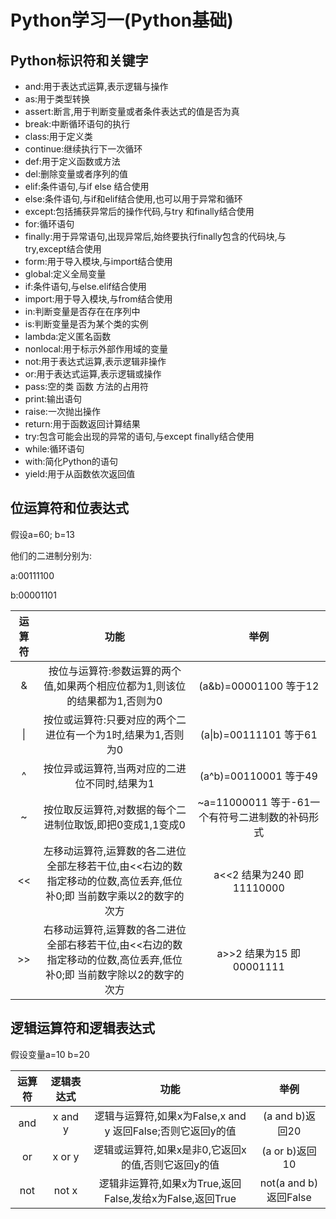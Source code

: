 # Python学习一(Python基础)

## Python标识符和关键字

- and:用于表达式运算,表示逻辑与操作
- as:用于类型转换
- assert:断言,用于判断变量或者条件表达式的值是否为真
- break:中断循环语句的执行
- class:用于定义类
- continue:继续执行下一次循环
- def:用于定义函数或方法
- del:删除变量或者序列的值
- elif:条件语句,与if else 结合使用
- else:条件语句,与if和elif结合使用,也可以用于异常和循环
- except:包括捕获异常后的操作代码,与try 和finally结合使用
- for:循环语句
- finally:用于异常语句,出现异常后,始终要执行finally包含的代码块,与try,except结合使用
- form:用于导入模块,与import结合使用
- global:定义全局变量
- if:条件语句,与else.elif结合使用
- import:用于导入模块,与from结合使用
- in:判断变量是否存在在序列中
- is:判断变量是否为某个类的实例
- lambda:定义匿名函数
- nonlocal:用于标示外部作用域的变量
- not:用于表达式运算,表示逻辑非操作
- or:用于表达式运算,表示逻辑或操作
- pass:空的类 函数 方法的占用符
- print:输出语句
- raise:一次抛出操作
- return:用于函数返回计算结果
- try:包含可能会出现的异常的语句,与except finally结合使用
- while:循环语句
- with:简化Python的语句
- yield:用于从函数依次返回值

## 位运算符和位表达式

假设a=60; b=13

他们的二进制分别为:

a:00111100

b:00001101

| 运算符 |                             功能                             |                      举例                       |
| :----: | :----------------------------------------------------------: | :---------------------------------------------: |
|   &    | 按位与运算符:参数运算的两个值,如果两个相应位都为1,则该位的结果都为1,否则为0 |              (a&b)=00001100 等于12              |
|   \|   | 按位或运算符:只要对应的两个二进位有一个为1时,结果为1,否则为0 |             (a\|b)=00111101 等于61              |
|   ^    |        按位异或运算符,当两对应的二进位不同时,结果为1         |              (a^b)=00110001 等于49              |
|   ~    |  按位取反运算符,对数据的每个二进制位取饭,即把0变成1,1变成0   | ~a=11000011 等于-61一个有符号二进制数的补码形式 |
|   <<   | 左移动运算符,运算数的各二进位全部左移若干位,由<<右边的数指定移动的位数,高位丢弃,低位补0;即 当前数字乘以2的数字的次方 |            a<<2 结果为240 即11110000            |
|   >>   | 右移动运算符,运算数的各二进位全部右移若干位,由<<右边的数指定移动的位数,高位丢弃,低位补0;即 当前数字除以2的数字的次方 |            a>>2 结果为15 即00001111             |



## 逻辑运算符和逻辑表达式

假设变量a=10 b=20

| 运算符 | 逻辑表达式 |                            功能                             |         举例          |
| :----: | :--------: | :---------------------------------------------------------: | :-------------------: |
|  and   |  x and y   | 逻辑与运算符,如果x为False,x and y 返回False;否则它返回y的值 |    (a and b)返回20    |
|   or   |   x or y   |     逻辑或运算符,如果x是非0,它返回x的值,否则它返回y的值     |    (a or b)返回10     |
|  not   |   not x    |  逻辑非运算符,如果x为True,返回False,发给x为False,返回True   | not(a and b)返回False |

